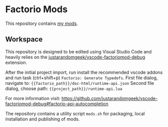 # Factorio Mods

This repository contains [my mods](https://mods.factorio.com/user/hub).

## Workspace

This repository is designed to be edited using Visual Studio Code and heavily relies on the [justarandomgeek/vscode-factoriomod-debug](https://github.com/justarandomgeek/vscode-factoriomod-debug) extension.

After the initial project import, run install the recommended vscode addons and run task (ctrl+shift+p) `Factorio: Generate Typedefs`.
First file dialog, navigate to: `{{factorio_path}}/doc-html/runtime-api.json`
Second file dialog, choose path: `{{project_path}}/runtime-api.lua`

For more information visit: https://github.com/justarandomgeek/vscode-factoriomod-debug#factorio-api-autocompletion

The repository contains a utility script `mods.sh` for packaging, local installation and publishing of mods.
